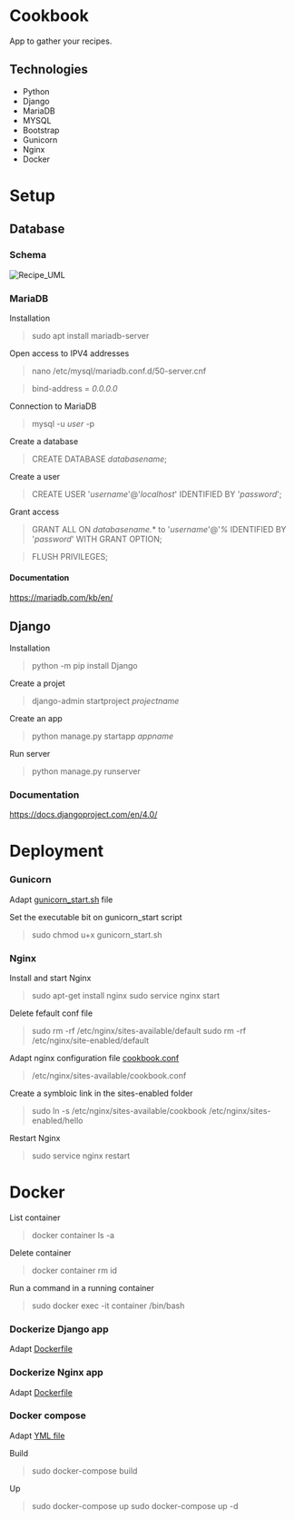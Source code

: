 # Cookbook

App to gather your recipes.

## Technologies 
- Python
- Django
- MariaDB
- MYSQL
- Bootstrap
- Gunicorn
- Nginx
- Docker

# Setup
## Database
### Schema
![Recipe_UML](https://user-images.githubusercontent.com/28144040/151656595-2be8030e-0848-4c19-adbc-e9adfef7b1e9.png)
### MariaDB
Installation
> sudo apt install mariadb-server

Open access to IPV4 addresses
> nano /etc/mysql/mariadb.conf.d/50-server.cnf

> bind-address = *0.0.0.0*

Connection to MariaDB
> mysql -u *user* -p

Create a database
> CREATE DATABASE *databasename*;

Create a user
> CREATE USER '*username*'@'*localhost*' IDENTIFIED BY '*password*';

Grant access
> GRANT ALL ON *databasename.** to '*username*'@'*%* IDENTIFIED BY '*password*' WITH GRANT OPTION;

> FLUSH PRIVILEGES;

#### Documentation

https://mariadb.com/kb/en/

## Django

Installation

> python -m pip install Django

Create a projet

> django-admin startproject *projectname*

Create an app

> python manage.py startapp *appname*

Run server

> python manage.py runserver

### Documentation
https://docs.djangoproject.com/en/4.0/

# Deployment

### Gunicorn
Adapt [gunicorn_start.sh](https://github.com/yg-c/Cookbook/blob/main/deployment/gunicorn_start.sh) file

Set the executable bit on gunicorn_start script
> sudo chmod u+x gunicorn_start.sh

### Nginx

Install and start Nginx
> sudo apt-get install nginx
> sudo service nginx start

Delete fefault conf file
> sudo rm -rf /etc/nginx/sites-available/default
> sudo rm -rf /etc/nginx/site-enabled/default

Adapt nginx configuration file [cookbook.conf](https://github.com/yg-c/Cookbook/tree/main/deployment/nginx)
> /etc/nginx/sites-available/cookbook.conf

Create a symbloic link in the sites-enabled folder
> sudo ln -s /etc/nginx/sites-available/cookbook /etc/nginx/sites-enabled/hello

Restart Nginx
>sudo service nginx restart

# Docker

List container
> docker container ls -a

Delete container
> docker container rm id

Run a command in a running container
> sudo docker exec -it container /bin/bash

### Dockerize Django app

Adapt [Dockerfile](https://github.com/yg-c/Cookbook/blob/main/Dockerfile)

### Dockerize Nginx app

Adapt [Dockerfile](https://github.com/yg-c/Cookbook/blob/main/deployment/nginx/Dockerfile)

### Docker compose

Adapt [YML file](https://github.com/yg-c/Cookbook/blob/main/docker-compose.yml)

Build
> sudo docker-compose build

Up
> sudo docker-compose up
> sudo docker-compose up -d
